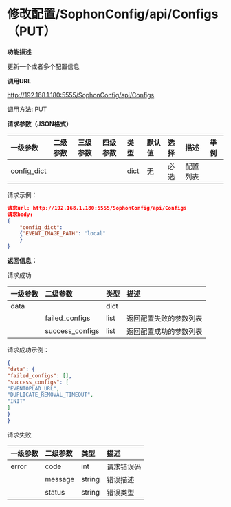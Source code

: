 # 修改配置/SophonConfig/api/Configs（PUT）

**功能描述**

更新一个或者多个配置信息

**调用URL**

http://192.168.1.180:5555/SophonConfig/api/Configs

调用方法: PUT

**请求参数（JSON格式）**

| 一级参数    | 二级参数 | 三级参数 | 四级参数 | 类型 | 默认值 | 选择 | 描述     | 举例 |
| :---------- | :------- | :------- | :------- | :--- | :----- | :--- | :------- | :--- |
| config_dict |          |          |          | dict | 无     | 必选 | 配置列表 |      |

请求示例：

```json
请求url: http://192.168.1.180:5555/SophonConfig/api/Configs
请求body:
{
	"config_dict":
	{"EVENT_IMAGE_PATH": "local"
	}
} 
```

**返回信息：**

请求成功

| 一级参数 | 二级参数        | 类型 | 描述                   |
| :------- | :-------------- | ---- | :--------------------- |
| data     |                 | dict |                        |
|          | failed_configs  | list | 返回配置失败的参数列表 |
|          | success_configs | list | 返回配置成功的参数列表 |

请求成功示例：

```json
{
"data": {
"failed_configs": [],
"success_configs": [
"EVENTOPLAD_URL",
"DUPLICATE_REMOVAL_TIMEOUT",
"INIT"
]
}
}
```

请求失败

| 一级参数 | 二级参数 | 类型   | 描述       |
| :------- | :------- | :----- | :--------- |
| error    | code     | int    | 请求错误码 |
|          | message  | string | 错误描述   |
|          | status   | string | 错误类型   |
